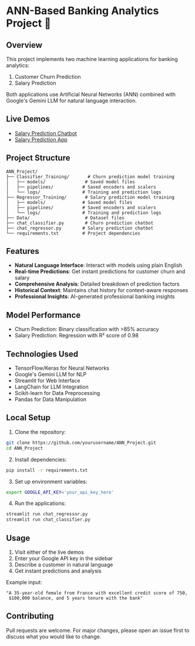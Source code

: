 # ANN-Based Banking Analytics Project 🏦

## Overview
This project implements two machine learning applications for banking analytics:
1. Customer Churn Prediction
2. Salary Prediction

Both applications use Artificial Neural Networks (ANN) combined with Google's Gemini LLM for natural language interaction.

## Live Demos
- [Salary Prediction Chatbot](https://ann-project-chatbot-by-muhammad-umar-2318.streamlit.app)
- [Salary Prediction App](https://ann-project-by-muhammad-umar-streamlit.app)

## Project Structure
```
ANN_Project/
├── Classifier_Training/       # Churn prediction model training
│   ├── models/               # Saved model files
│   ├── pipelines/           # Saved encoders and scalers
│   └── logs/                # Training and prediction logs
├── Regressor_Training/       # Salary prediction model training
│   ├── models/              # Saved model files
│   ├── pipelines/           # Saved encoders and scalers
│   └── logs/                # Training and prediction logs
├── Data/                     # Dataset files
├── chat_classifier.py        # Churn prediction chatbot
├── chat_regressor.py        # Salary prediction chatbot
└── requirements.txt         # Project dependencies
```

## Features
- **Natural Language Interface**: Interact with models using plain English
- **Real-time Predictions**: Get instant predictions for customer churn and salary
- **Comprehensive Analysis**: Detailed breakdown of prediction factors
- **Historical Context**: Maintains chat history for context-aware responses
- **Professional Insights**: AI-generated professional banking insights

## Model Performance
- Churn Prediction: Binary classification with >85% accuracy
- Salary Prediction: Regression with R² score of 0.98

## Technologies Used
- TensorFlow/Keras for Neural Networks
- Google's Gemini LLM for NLP
- Streamlit for Web Interface
- LangChain for LLM Integration
- Scikit-learn for Data Preprocessing
- Pandas for Data Manipulation

## Local Setup
1. Clone the repository:
```bash
git clone https://github.com/yourusername/ANN_Project.git
cd ANN_Project
```

2. Install dependencies:
```bash
pip install -r requirements.txt
```

3. Set up environment variables:
```bash
export GOOGLE_API_KEY='your_api_key_here'
```

4. Run the applications:
```bash
streamlit run chat_regressor.py
streamlit run chat_classifier.py
```

## Usage
1. Visit either of the live demos
2. Enter your Google API key in the sidebar
3. Describe a customer in natural language
4. Get instant predictions and analysis

Example input:
```text
"A 35-year-old female from France with excellent credit score of 750, 
 $100,000 balance, and 5 years tenure with the bank"
```

## Contributing
Pull requests are welcome. For major changes, please open an issue first to discuss what you would like to change.

##